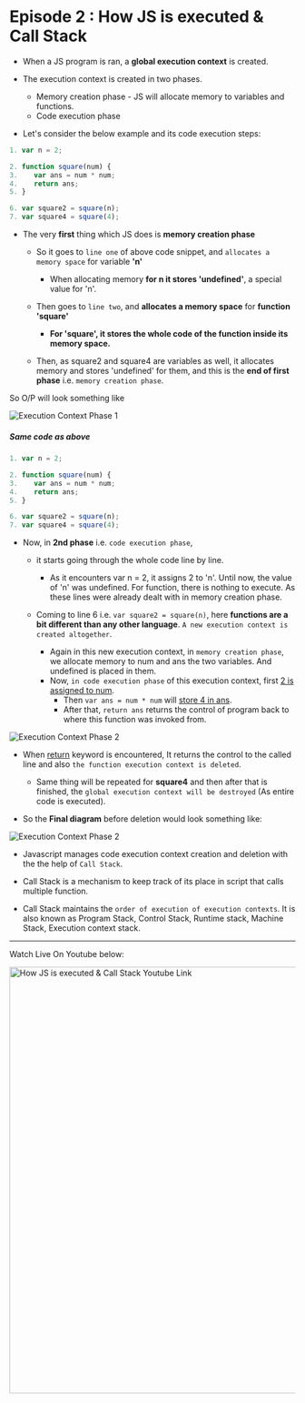 # Episode 2 : How JS is executed & Call Stack

* When a JS program is ran, a **global execution context** is created.

* The execution context is created in two phases.
  * Memory creation phase - JS will allocate memory to variables and functions.
  * Code execution phase

* Let's consider the below example and its code execution steps:
```js
1. var n = 2;

2. function square(num) {
3.    var ans = num * num;
4.    return ans;
5. }

6. var square2 = square(n);
7. var square4 = square(4);
```
- The very **first** thing which JS does is **memory creation phase**
  - So it goes to `line one` of above code snippet, and `allocates a memory space` for variable **'n'** 
    - When allocating memory **for n it stores 'undefined'**, a special value for 'n'. 

  - Then goes to `line two`, and **allocates a memory space** for **function 'square'**
    - **For 'square', it stores the whole code of the function inside its memory space.** 

  - Then, as square2 and square4 are variables as well, it allocates memory and stores 'undefined' for them, and this is the **end of first phase** i.e. `memory creation phase`.

So O/P will look something like

![Execution Context Phase 1](/assets/phase1.jpg "Execution Context")

##### Same code as above
```js
1. var n = 2;

2. function square(num) {
3.    var ans = num * num;
4.    return ans;
5. }

6. var square2 = square(n);
7. var square4 = square(4);
```

- Now, in **2nd phase** i.e. `code execution phase`,
  - it starts going through the whole code line by line. 
    - As it encounters var n = 2, it assigns 2 to 'n'. Until now, the value of 'n' was undefined. For function, there is nothing to execute. As these lines were already dealt with in memory creation phase.
    
  - Coming to line 6 i.e. `var square2 = square(n)`, here **functions are a bit different than any other language**. `A new execution context is created altogether`.
    - Again in this new execution context, in `memory creation phase`, we allocate memory to num and ans the two variables. And undefined is placed in them.
    - Now, `in code execution phase` of this execution context, first <ins>2 is assigned to num</ins>.
      - Then `var ans = num * num` will <ins>store 4 in ans</ins>. 
      - After that, `return ans` returns the control of program back to where this function was invoked from.

![Execution Context Phase 2](/assets/phase2.jpg "Execution Context")

- When <ins>return</ins> keyword is encountered, It returns the control to the called line and also `the function execution context is deleted`.
  - Same thing will be repeated for **square4** and then after that is finished, the `global execution context will be destroyed` (As entire code is executed).

- So the **Final diagram** before deletion would look something like:

![Execution Context Phase 2](/assets/final_execution_context.jpg "Execution Context")

* Javascript manages code execution context creation and deletion with the the help of `Call Stack`.

* Call Stack is a mechanism to keep track of its place in script that calls multiple function.

* Call Stack maintains the `order of execution of execution contexts`. It is also known as Program Stack, Control Stack, Runtime stack, Machine Stack, Execution context stack.

<hr>

Watch Live On Youtube below:

<a href="https://www.youtube.com/watch?v=iLWTnMzWtj4&t=1s&ab_channel=AkshaySaini" target="_blank"><img src="https://img.youtube.com/vi/iLWTnMzWtj4/0.jpg" width="750"
alt="How JS is executed & Call Stack Youtube Link"/></a>
